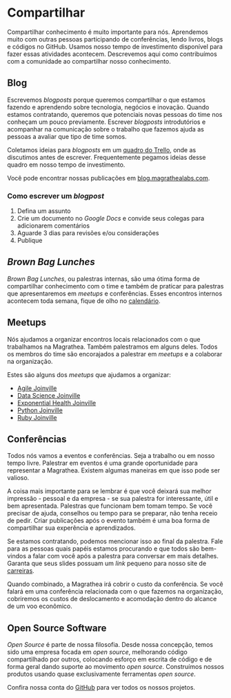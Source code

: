 # Compartilhar

Compartilhar conhecimento é muito importante para nós. Aprendemos muito com outras pessoas participando de conferências, lendo livros, blogs e códigos no GitHub. Usamos nosso tempo de investimento disponível para fazer essas atividades acontecem. Descrevemos aqui como contribuímos com a comunidade ao compartilhar nosso conhecimento.

## Blog

Escrevemos _blogposts_ porque queremos compartilhar o que estamos fazendo e aprendendo sobre tecnologia, negócios e inovação. Quando estamos contratando, queremos que potenciais novas pessoas do time nos conheçam um pouco previamente. Escrever _blogposts_ introdutórios e acompanhar na comunicação sobre o trabalho que fazemos ajuda as pessoas a avaliar que tipo de time somos.

Coletamos ideias para _blogposts_ em um [quadro do Trello](https://trello.com/b/ZrBmPW5n/mlabs-hacking), onde as discutimos antes de escrever. Frequentemente pegamos ideias desse quadro em nosso tempo de investimento.

Você pode encontrar nossas publicações em [blog.magrathealabs.com](https://blog.magrathealabs.com).

### Como escrever um _blogpost_

1. Defina um assunto
2. Crie um documento no _Google Docs_ e convide seus colegas para adicionarem comentários
3. Aguarde 3 dias para revisões e/ou considerações
4. Publique

## _Brown Bag Lunches_

_Brown Bag Lunches_, ou palestras internas, são uma ótima forma de compartilhar conhecimento com o time e também de praticar para palestras que apresentaremos em _meetups_ e conferências. Esses encontros internos acontecem toda semana, fique de olho no [calendário](http://calendar.magrathealabs.com).

## Meetups

Nós ajudamos a organizar encontros locais relacionados com o que trabalhamos na Magrathea. Também palestramos em alguns deles. Todos os membros do time são encorajados a palestrar em _meetups_ e a colaborar na organização.

Estes são alguns dos _meetups_ que ajudamos a organizar:

* [Agile Joinville](https://www.meetup.com/pt-BR/Agile-Joinville)
* [Data Science Joinville](http://dados.joinville.br)
* [Exponential Health Joinville](https://www.meetup.com/pt-BR/Exponential-Health-Joinville)
* [Python Joinville](http://python.joinville.br)
* [Ruby Joinville](http://ruby.joinville.br)

## Conferências

Todos nós vamos a eventos e conferências. Seja a trabalho ou em nosso tempo livre. Palestrar em eventos é uma grande oportunidade para representar a Magrathea. Existem algumas maneiras em que isso pode ser valioso.

A coisa mais importante para se lembrar é que você deixará sua melhor impressão - pessoal e da empresa - se sua palestra for interessante, útil e bem apresentada. Palestras que funcionam bem tomam tempo. Se você precisar de ajuda, conselhos ou tempo para se preparar, não tenha receio de pedir. Criar publicações após o evento também é uma boa forma de compartilhar sua experência e aprendizados.

Se estamos contratando, podemos mencionar isso ao final da palestra. Fale para as pessoas quais papéis estamos procurando e que todos são bem-vindos a falar com você após a palestra para conversar em mais detalhes. Garanta que seus slides possuam um _link_ pequeno para nosso site de [carreiras](https://careers.magrathealabs.com).

Quando combinado, a Magrathea irá cobrir o custo da conferência. Se você falará em uma conferência relacionada com o que fazemos na organização, cobriremos os custos de deslocamento e acomodação dentro do alcance de um voo econômico.

## Open Source Software

_Open Source_ é parte de nossa filosofia. Desde nossa concepção, temos sido uma empresa focada em _open source_, melhorando código compartilhado por outros, colocando esforço em escrita de código e de forma geral dando suporte ao movimento _open source_. Construímos nossos produtos usando quase exclusivamente ferramentas _open source_.

Confira nossa conta do [GitHub](http://github.com/magrathealabs/) para ver todos os nossos projetos.
